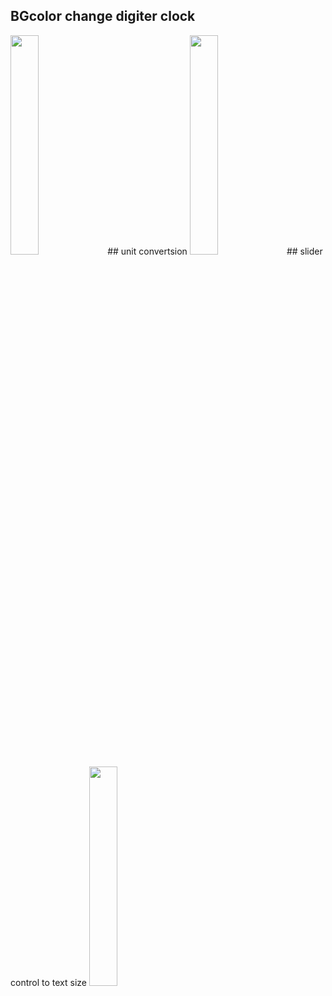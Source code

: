 ## BGcolor change digiter clock
<img src ="https://blogfiles.pstatic.net/MjAyMDExMjVfNjgg/MDAxNjA2MjY5MzI3OTMz.E4kD5XQjn5q5_DClNGatN00cBB46-J5fDeB6FECQK1sg.aJvqjMOsGv6xYTzHL2c4wJYjLxd-rDj5G5vD66jufy0g.PNG.kimmin2_/image.png" width="30%">
## unit convertsion
<img src ="https://blogfiles.pstatic.net/MjAyMDExMjVfMTk2/MDAxNjA2MzEyNDIzMTYz.usoHNZVk0RTF4irp7N9ln5OxjIexXnPVr4kKcficL_og.PG8pwrjTSlsBKdfzCrgHfAzcYkeqRRP9KfcVS16DBEUg.PNG.kimmin2_/SE-156c4746-b97f-4199-b528-5d04a4d75a27.png" width="30%">
## slider control to text size
<img src ="https://blogfiles.pstatic.net/MjAyMDExMjVfMjE4/MDAxNjA2Mjc4NTQ2MjEw.EEuuxpOrXIsokhXdpaHuDyFRPZmUzTfrILHqAsMfjMwg.6B5l2-4C03qGHcInVlAb1bBUv3ZPWvX2R1JCnyuMb8Yg.PNG.kimmin2_/image.png" width="30%">
